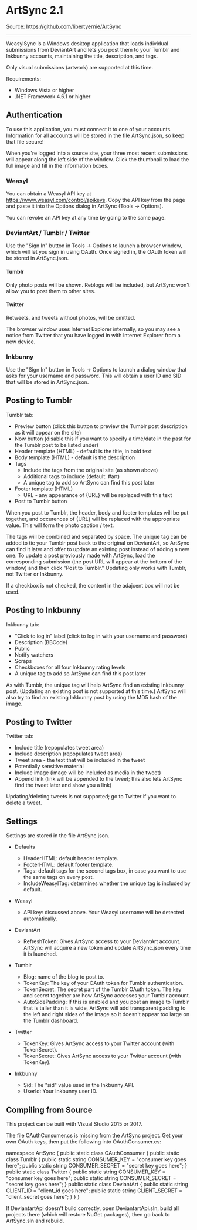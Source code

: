 ArtSync 2.1
===========

Source: https://github.com/libertyernie/ArtSync

--------------------

WeasylSync is a Windows desktop application that loads individual submissions
from DeviantArt and lets you post them to your Tumblr and Inkbunny
accounts, maintaining the title, description, and tags.

Only visual submissions (artwork) are supported at this time.

Requirements:

* Windows Vista or higher
* .NET Framework 4.6.1 or higher

Authentication
--------------

To use this application, you must connect it to one of your accounts.
Information for all accounts will be stored in the file ArtSync.json,
so keep that file secure!

When you're logged into a source site, your three most recent
submissions will appear along the left side of the window. Click the thumbnail
to load the full image and fill in the information boxes.

### Weasyl

You can obtain a Weasyl API key at https://www.weasyl.com/control/apikeys.
Copy the API key from the page and paste it into the Options dialog in
ArtSync (Tools -> Options).

You can revoke an API key at any time by going to the same page.

### DeviantArt / Tumblr / Twitter

Use the "Sign In" button in Tools -> Options to launch a browser window, which
will let you sign in using OAuth. Once signed in, the OAuth token
will be stored in ArtSync.json.

#### Tumblr

Only photo posts will be shown. Reblogs will be included, but ArtSync won't
allow you to post them to other sites.

#### Twitter

Retweets, and tweets without photos, will be omitted.

The browser window uses Internet Explorer internally, so you may see a notice
from Twitter that you have logged in with Internet Explorer from a new device.

### Inkbunny

Use the "Sign In" button in Tools -> Options to launch a dialog window that
asks for your username and password. This will obtain a user ID and SID that
will be stored in ArtSync.json.

Posting to Tumblr
-----------------

Tumblr tab:
* Preview button (click this button to preview the Tumblr post description as
  it will appear on the site)
* Now button (disable this if you want to specify a time/date in the past for
  the Tumblr post to be listed under)
* Header template (HTML) - default is the title, in bold text
* Body template (HTML) - default is the description
* Tags
  * Include the tags from the original site (as shown above)
  * Additional tags to include (default: #art)
  * A unique tag to add so ArtSync can find this post later
* Footer template (HTML)
  * URL - any appearance of {URL} will be replaced with this text
* Post to Tumblr button

When you post to Tumblr, the header, body and footer templates will be put
together, and occurences of {URL} will be replaced with the
appropriate value. This will form the photo caption / text.

The tags will be combined and separated by space. The unique tag can be
added to tie your Tumblr post back to the original on DeviantArt, so ArtSync
can find it later and offer to update an existing post instead of adding a new
one. To update a post previously made with ArtSync, load the corresponding
submission (the post URL will appear at the bottom of the window) and then
click "Post to Tumblr." Updating only works with Tumblr, not Twitter or
Inkbunny.

If a checkbox is not checked, the content in the adajcent box will not be used.

Posting to Inkbunny
-------------------

Inkbunny tab:
* "Click to log in" label (click to log in with your username and password)
* Description (BBCode)
* Public
* Notify watchers
* Scraps
* Checkboxes for all four Inkbunny rating levels
* A unique tag to add so ArtSync can find this post later

As with Tumblr, the unique tag will help ArtSync find an existing Inkbunny
post. (Updating an existing post is not supported at this time.) ArtSync will
also try to find an existing Inkbunny post by using the MD5 hash of the image.

Posting to Twitter
------------------

Twitter tab:
* Include title (repopulates tweet area)
* Include description (repopulates tweet area)
* Tweet area - the text that will be included in the tweet
* Potentially sensitive material
* Include image (image will be included as media in the tweet)
* Append link (link will be appended to the tweet; this also lets ArtSync find
  the tweet later and show you a link)

Updating/deleting tweets is not supported; go to Twitter if you want to delete
a tweet.

Settings
--------

Settings are stored in the file ArtSync.json.

* Defaults
  * HeaderHTML: default header template.
  * FooterHTML: default footer template.
  * Tags: default tags for the second tags box, in case you want to use the
    same tags on every post.
  * IncludeWeasylTag: determines whether the unique tag is included by
    default.

* Weasyl
  * API key: discussed above. Your Weasyl username will be detected
    automatically.

* DeviantArt
  * RefreshToken: Gives ArtSync access to your DeviantArt account. ArtSync
  will acquire a new token and update ArtSync.json every time it is launched.

* Tumblr
  * Blog: name of the blog to post to.
  * TokenKey: The key of your OAuth token for Tumblr authentication.
  * TokenSecret: The secret part of the Tumblr OAuth token. The key and secret
    together are how ArtSync accesses your Tumblr account.
  * AutoSidePadding: If this is enabled and you post an image to Tumblr that
    is taller than it is wide, ArtSync will add transparent padding to the
    left and right sides of the image so it doesn't appear too large on the
    Tumblr dashboard.

* Twitter
  * TokenKey: Gives ArtSync access to your Twitter account (with TokenSecret).
  * TokenSecret: Gives ArtSync access to your Twitter account (with TokenKey).

* Inkbunny
  * Sid: The "sid" value used in the Inkbunny API.
  * UserId: Your Inkbunny user ID.

Compiling from Source
---------------------

This project can be built with Visual Studio 2015 or 2017.

The file OAuthConsumer.cs is missing from the ArtSync project. Get your own
OAuth keys, then put the following into OAuthConsumer.cs:

namespace ArtSync {
	public static class OAuthConsumer {
		public static class Tumblr {
			public static string CONSUMER_KEY = "consumer key goes here";
			public static string CONSUMER_SECRET = "secret key goes here";
		}
		public static class Twitter {
			public static string CONSUMER_KEY = "consumer key goes here";
			public static string CONSUMER_SECRET = "secret key goes here";
		}
		public static class DeviantArt {
			public static string CLIENT_ID = "client_id goes here";
			public static string CLIENT_SECRET = "client_secret goes here";
		}
	}
}

If DeviantartApi doesn't build correctly, open DeviantartApi.sln, build all
projects there (which will restore NuGet packages), then go back to
ArtSync.sln and rebuild.
